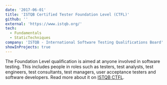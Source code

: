```yaml
---
date: '2017-06-01'
title: 'ISTQB Certified Tester Foundation Level (CTFL)'
github: ''
external: 'https://www.istqb.org/'
tech:
  - Fundamentals
  - StaticTechniques
company: 'ISTQB - International Software Testing Qualifications Board'
showInProjects: true
---
```


The Foundation Level qualification is aimed at anyone involved in software testing. This includes people in roles such as testers, test analysts, test engineers, test consultants, test managers, user acceptance testers and software developers. Read more about it on [ISTQB CTFL](https://www.istqb.org/certification-path-root/foundation-level-2018.html).
